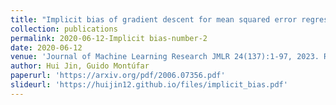 ```yaml
---
title: "Implicit bias of gradient descent for mean squared error regression with wide neural networks"
collection: publications
permalink: 2020-06-12-Implicit bias-number-2
date: 2020-06-12
venue: 'Journal of Machine Learning Research JMLR 24(137):1-97, 2023. Repo <a href="https://github.com/huijin12/Implicit_Bias_Wide_Neural_Networks">GitHub</a>'
author: Hui Jin, Guido Montúfar
paperurl: 'https://arxiv.org/pdf/2006.07356.pdf'
slideurl: 'https://huijin12.github.io/files/implicit_bias.pdf'
---
```

<!-- excerpt: 'This paper is about the number 2. The number 3 is left for future work.' -->
<!-- citation: 'Your Name, You. (2010). &quot;Paper Title Number 2.&quot; <i>Journal 1</i>. 1(2).' -->
<!-- This paper is about the number 2. The number 3 is left for future work. -->

<!-- [Download paper here](https://arxiv.org/pdf/2006.07356.pdf) -->

<!-- Recommended citation: Your Name, You. (2010). "Paper Title Number 2." <i>Journal 1</i>. 1(2). -->
